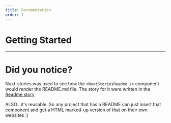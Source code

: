 ```yaml
---
title: Documentation
order: 1
---
```


# Getting Started

<NuxtStoriesReadme />

--- 

# Did you notice?

Nuxt-stories was used to see how the `<NuxtStoriesReadme />` component would render the README.md file. The story for it were written in the [Readme story](/stories/en/Library/Components/Readme)

ALSO...it's reusable. So any project that has a README can just insert that component and get a HTML marked-up version of that on their own websites :)